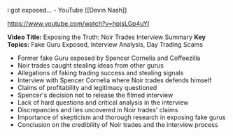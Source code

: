i got exposed... - YouTube
[[Devin Nash]]

https://www.youtube.com/watch?v=hpjsLGp4uYI

**Video Title:** Exposing the Truth: Noir Trades Interview Summary
**Key Topics:** Fake Guru Exposed, Interview Analysis, Day Trading Scams
- Former fake Guru exposed by Spencer Cornelia and Coffeezilla
- Noir trades caught stealing ideas from other gurus
- Allegations of faking trading success and stealing signals
- Interview with Spencer Cornelia where Noir trades defends himself
- Claims of profitability and legitimacy questioned
- Spencer's decision not to release the filmed interview
- Lack of hard questions and critical analysis in the interview
- Discrepancies and lies uncovered in Noir trades' claims
- Importance of skepticism and thorough research in exposing fake gurus
- Conclusion on the credibility of Noir trades and the interview process
